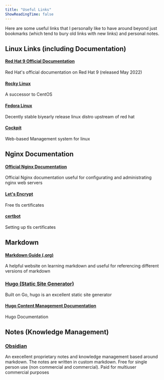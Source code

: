 ```yaml
---
title: "Useful Links"
ShowReadingTime: false
---
```


Here are some useful links that I personally like to have around beyond just bookmarks (which tend
to bury old links with new links) and personal notes.

## Linux Links (including Documentation)

#### [Red Hat 9 Official Documentation](https://access.redhat.com/documentation/en-us/red_hat_enterprise_linux/9)

Red Hat's official documentation on Red Hat 9 (released May 2022) 

#### [Rocky Linux](https://rockylinux.org/)

A successor to CentOS

#### [Fedora Linux](https://getfedora.org/)

Decently stable biyearly release linux distro upstream of red hat

#### [Cockpit](https://cockpit-project.org/)

Web-based Management system for linux

## Nginx Documentation

#### [Official Nginx Documentation](https://docs.nginx.com/)

Official Nginx documentation useful for configurating and administrating nginx web servers

#### [Let's Encrypt](https://letsencrypt.org/)

Free tls certificates

#### [certbot](https://certbot.eff.org/)

Setting up tls certificates

## Markdown

#### [Markdown Guide (.org)](https://markdownguide.org)

A helpful website on learning markdown and useful for referencing different versions of markdown

### [Hugo (Static Site Generator)](https://gohugo.io/)

Built on Go, hugo is an excellent static site generator

#### [Hugo Content Management Documentation](https://gohugo.io/content-management/)

Hugo Documentation

## Notes (Knowledge Management)

### [Obsidian](https://obsidian.md/)

An execellent proprietary notes and knowledge management based around markdown. The notes are written in 
custom markdown. Free for single person use (non commercial and commercial). Paid for multiuser
commercial purposes
